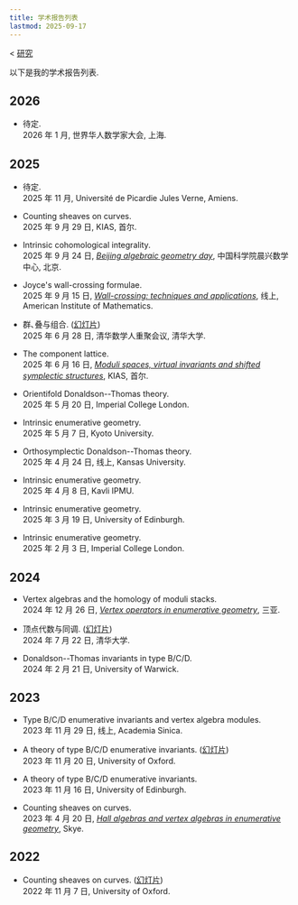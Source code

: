 ```yaml
---
title: 学术报告列表
lastmod: 2025-09-17
---
```


< [研究](/zh-cn/research)

以下是我的学术报告列表.

## 2026

- 待定.\
  2026 年 1 月, 世界华人数学家大会, 上海.

## 2025

- 待定.\
  2025 年 11 月, Université de Picardie Jules Verne, Amiens.

- Counting sheaves on curves.\
  2025 年 9 月 29 日, KIAS, 首尔.

- Intrinsic cohomological integrality.\
  2025 年 9 月 24 日,
  [_Beijing algebraic geometry day_](http://www.mcm.ac.cn/events/programs/202509/t20250917_774061.html),
  中国科学院晨兴数学中心, 北京.

- Joyce's wall-crossing formulae.\
  2025 年 9 月 15 日, _[Wall-crossing: techniques and applications](https://aimath.org/workshops/wallcrossing/)_, 线上, American Institute of Mathematics.

- 群､叠与组合.
  ([幻灯片](/pdf/20250628-tsinghua.pdf))\
  2025 年 6 月 28 日, 清华数学人重聚会议, 清华大学.

- The component lattice.\
  2025 年 6 月 16 日, [_Moduli spaces, virtual invariants and shifted symplectic structures_](http://events.kias.re.kr/h/WMV25/), KIAS, 首尔.

- Orientifold Donaldson--Thomas theory.\
  2025 年 5 月 20 日, Imperial College London.

- Intrinsic enumerative geometry.\
  2025 年 5 月 7 日, Kyoto University.

- Orthosymplectic Donaldson--Thomas theory.\
  2025 年 4 月 24 日, 线上, Kansas University.

- Intrinsic enumerative geometry.\
  2025 年 4 月 8 日, Kavli IPMU.

- Intrinsic enumerative geometry.\
  2025 年 3 月 19 日, University of Edinburgh.

- Intrinsic enumerative geometry.\
  2025 年 2 月 3 日, Imperial College London.

## 2024

- Vertex algebras and the homology of moduli stacks.\
  2024 年 12 月 26 日, [_Vertex operators in enumerative geometry_](https://www.tsimf.cn/meeting/detail?id=389), 三亚.

- 顶点代数与同调.
  ([幻灯片](/pdf/20240722-tsinghua.pdf))\
  2024 年 7 月 22 日, 清华大学.

- Donaldson--Thomas invariants in type B/C/D.\
  2024 年 2 月 21 日, University of Warwick.

## 2023

- Type B/C/D enumerative invariants and vertex algebra modules.\
  2023 年 11 月 29 日, 线上, Academia Sinica.

- A theory of type B/C/D enumerative invariants.
  ([幻灯片](/pdf/20231120-self-dual.pdf))\
  2023 年 11 月 20 日, University of Oxford.

- A theory of type B/C/D enumerative invariants.\
  2023 年 11 月 16 日, University of Edinburgh.

- Counting sheaves on curves.\
  2023 年 4 月 20 日, [_Hall algebras and vertex algebras in enumerative geometry_](https://www.maths.ed.ac.uk/~lhenneca/Skye2023.html), Skye.

## 2022

- Counting sheaves on curves.
  ([幻灯片](/pdf/20221107-curves.pdf))\
  2022 年 11 月 7 日, University of Oxford.
